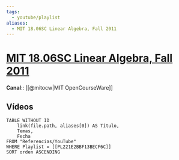 ```yaml
---
tags:
  - youtube/playlist
aliases:
  - MIT 18.06SC Linear Algebra, Fall 2011
---
```

# [MIT 18.06SC Linear Algebra, Fall 2011](https://www.youtube.com/playlist?list=PL221E2BBF13BECF6C)
**Canal**:: [[@mitocw|MIT OpenCourseWare]]

## Vídeos
```dataview
TABLE WITHOUT ID
    link(file.path, aliases[0]) AS Título,
    Temas,
    Fecha    
FROM "Referencias/YouTube"
WHERE Playlist = [[PL221E2BBF13BECF6C]]
SORT orden ASCENDING
```
